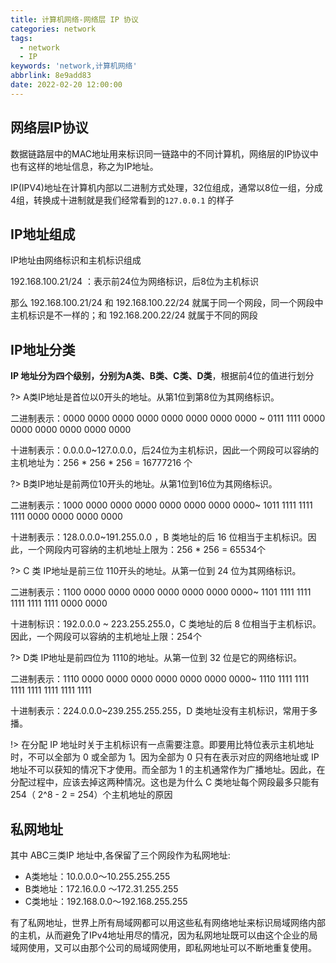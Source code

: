 ```yaml
---
title: 计算机网络-网络层 IP 协议
categories: network
tags:
  - network
  - IP
keywords: 'network,计算机网络'
abbrlink: 8e9add83
date: 2022-02-20 12:00:00
---
```



## 网络层IP协议

数据链路层中的MAC地址用来标识同一链路中的不同计算机，网络层的IP协议中也有这样的地址信息，称之为IP地址。

IP(IPV4)地址在计算机内部以二进制方式处理，32位组成，通常以8位一组，分成4组，转换成十进制就是我们经常看到的`127.0.0.1` 的样子

## IP地址组成

IP地址由网络标识和主机标识组成

192.168.100.21/24 ：表示前24位为网络标识，后8位为主机标识

那么 192.168.100.21/24  和 192.168.100.22/24 就属于同一个网段，同一个网段中主机标识是不一样的；和 192.168.200.22/24 就属于不同的网段

## IP地址分类

**IP 地址分为四个级别，分别为A类、B类、C类、D类**，根据前4位的值进行划分

?> A类IP地址是首位以0开头的地址。从第1位到第8位为其网络标识。

二进制表示：0000 0000 0000 0000 0000 0000 0000 0000 ~ 0111 1111 0000 0000 0000 0000 0000 0000

十进制表示：0.0.0.0~127.0.0.0，后24位为主机标识，因此一个网段可以容纳的主机地址为：256 * 256 * 256  = 16777216 个

?> B类IP地址是前两位10开头的地址。从第1位到16位为其网络标识。

二进制表示：1000 0000 0000 0000 0000 0000 0000 0000~  1011 1111 1111 1111 0000 0000 0000 0000

十进制表示：128.0.0.0~191.255.0.0 ，B 类地址的后 16 位相当于主机标识。因此，一个网段内可容纳的主机地址上限为：256 * 256 = 65534个

?> C 类 IP地址是前三位 110开头的地址。从第一位到 24 位为其网络标识。

二进制表示：1100 0000 0000 0000 0000 0000 0000 0000~  1101 1111 1111 1111 1111 1111 0000 0000

十进制标识：192.0.0.0 ~ 223.255.255.0，C 类地址的后 8 位相当于主机标识。因此，一个网段可以容纳的主机地址上限：254个

?> D类 IP地址是前四位为 1110的地址。从第一位到 32 位是它的网络标识。

二进制表示：1110 0000 0000 0000 0000 0000 0000 0000~  1110 1111 1111 1111 1111 1111 1111 1111

十进制表示：224.0.0.0~239.255.255.255，D 类地址没有主机标识，常用于多播。

!> 在分配 IP 地址时关于主机标识有一点需要注意。即要用比特位表示主机地址时，不可以全部为 0 或全部为 1。因为全部为 0 只有在表示对应的网络地址或 IP 地址不可以获知的情况下才使用。而全部为 1 的主机通常作为广播地址。因此，在分配过程中，应该去掉这两种情况。这也是为什么 C 类地址每个网段最多只能有 254（ 2^8 - 2 = 254）个主机地址的原因

## 私网地址

其中 ABC三类IP 地址中,各保留了三个网段作为私网地址:

- A类地址：10.0.0.0～10.255.255.255
- B类地址：172.16.0.0 ～172.31.255.255
- C类地址：192.168.0.0～192.168.255.255

有了私网地址，世界上所有局域网都可以用这些私有网络地址来标识局域网络内部的主机，从而避免了IPv4地址用尽的情况，因为私网地址既可以由这个企业的局域网使用，又可以由那个公司的局域网使用，即私网地址可以不断地重复使用。











